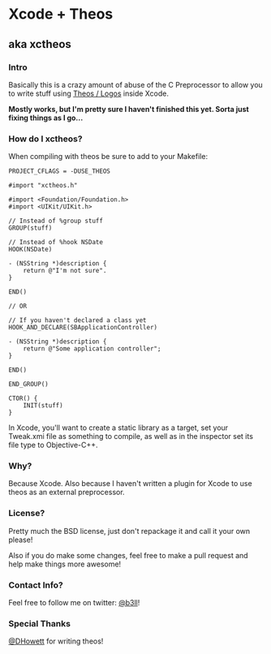 # Xcode + Theos
## aka xctheos

### Intro
Basically this is a crazy amount of abuse of the C Preprocessor to allow you to write stuff using [Theos / Logos](http://iphonedevwiki.net/index.php/Theos) inside Xcode.

**Mostly works, but I'm pretty sure I haven't finished this yet. Sorta just fixing things as I go...**

### How do I xctheos?
When compiling with theos be sure to add to your Makefile:
```
PROJECT_CFLAGS = -DUSE_THEOS
```

```
#import "xctheos.h"

#import <Foundation/Foundation.h>
#import <UIKit/UIKit.h>

// Instead of %group stuff 
GROUP(stuff)

// Instead of %hook NSDate
HOOK(NSDate)

- (NSString *)description { 
    return @"I'm not sure".
}

END()

// OR

// If you haven't declared a class yet
HOOK_AND_DECLARE(SBApplicationController)

- (NSString *)description {
    return @"Some application controller";
}

END()

END_GROUP()

CTOR() {
    INIT(stuff)
}
```

In Xcode, you'll want to create a static library as a target, set your Tweak.xmi file as something to compile, as well as in the inspector set its file type to Objective-C++.

### Why?
Because Xcode. Also because I haven't written a plugin for Xcode to use theos as an external preprocessor.

### License?
Pretty much the BSD license, just don't repackage it and call it your own please!

Also if you do make some changes, feel free to make a pull request and help make things more awesome!

### Contact Info?
Feel free to follow me on twitter: [@b3ll](https:///www.twitter.com/b3ll)!

### Special Thanks
[@DHowett](https://www.twitter.com/dhowett) for writing theos!
